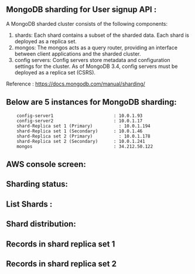 ## MongoDB sharding for User signup API :

A MongoDB sharded cluster consists of the following components:

1. shards:  Each shard contains a subset of the sharded data. Each shard is deployed as a replica set. <br/>
2. mongos: The mongos acts as a query router, providing an interface between client applications and the sharded cluster.<br/>
3. config servers: Config servers store metadata and configuration settings for the cluster. As of MongoDB 3.4, config servers must be deployed as a replica set (CSRS). <br/>

Reference : https://docs.mongodb.com/manual/sharding/

## Below are 5 instances for MongoDB sharding:
```
	config-server1                       : 10.0.1.93
	config-server2                       : 10.0.1.17
	shard-Replica set 1 (Primary)	       : 10.0.1.194
	shard-Replica set 1 (Secondary)	     : 10.0.1.46
	shard-Replica set 2 (Primary)	       : 10.0.1.178
	shard-Replica set 2 (Secondary)	     : 10.0.1.241
	mongos	                             : 34.212.50.122
```
## AWS console screen:

## Sharding status:

## List Shards :

## Shard distribution:

## Records in shard replica set 1

## Records in shard replica set 2

